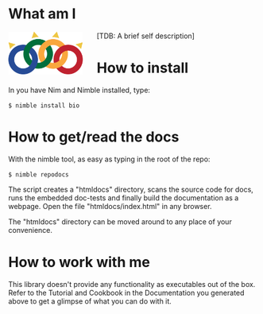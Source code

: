 What am I
=========

<img src="media/logo.svg"
     alt="Logo"
     style="float: left; margin-right: 2em; max-width: 150px;" />
[TDB: A brief self description]

How to install
==============

In you have Nim and Nimble installed, type:

    $ nimble install bio

How to get/read the docs
========================

With the nimble tool, as easy as typing in the root of the repo:

    $ nimble repodocs

The script creates a "htmldocs" directory, scans the source code for docs,
runs the embedded doc-tests and finally build the documentation as a webpage.
Open the file "htmldocs/index.html" in any browser.

The "htmldocs" directory can be moved around to any place of your convenience.

How to work with me
===================

This library doesn't provide any functionality as executables out of the box.
Refer to the Tutorial and Cookbook in the Documentation you generated above to
get a glimpse of what you can do with it.
